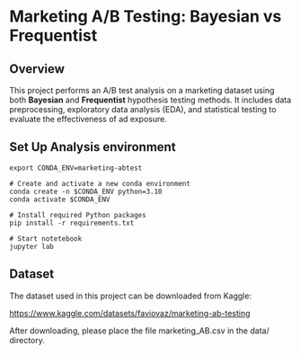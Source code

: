 # Marketing A/B Testing: Bayesian vs Frequentist

## Overview
This project performs an A/B test analysis on a marketing dataset using both **Bayesian** and **Frequentist** hypothesis testing methods.
It includes data preprocessing, exploratory data analysis (EDA), and statistical testing to evaluate the effectiveness of ad exposure.

## Set Up Analysis environment
```
export CONDA_ENV=marketing-abtest

# Create and activate a new conda environment
conda create -n $CONDA_ENV python=3.10
conda activate $CONDA_ENV

# Install required Python packages
pip install -r requirements.txt

# Start notetebook
jupyter lab
```

## Dataset

The dataset used in this project can be downloaded from Kaggle:

https://www.kaggle.com/datasets/faviovaz/marketing-ab-testing

After downloading, please place the file marketing_AB.csv in the data/ directory.
